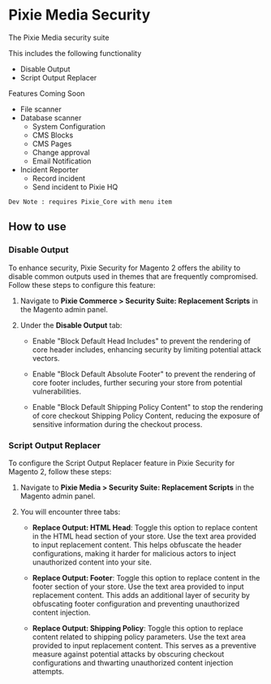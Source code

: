 # Pixie Media Security

The Pixie Media security suite

This includes the following functionality

 - Disable Output
 - Script Output Replacer
 
 Features Coming Soon
 
 - File scanner 
 - Database scanner 
   - System Configuration 
   - CMS Blocks 
   - CMS Pages 
   - Change approval 
   - Email Notification 
 - Incident Reporter 
   - Record incident 
   - Send incident to Pixie HQ 

`Dev Note : requires Pixie_Core with menu item`

## How to use

### Disable Output

To enhance security, Pixie Security for Magento 2 offers the ability to disable common outputs used in themes that are frequently compromised. Follow these steps to configure this feature:

1. Navigate to **Pixie Commerce > Security Suite: Replacement Scripts** in the Magento admin panel.

2. Under the **Disable Output** tab:

    - Enable "Block Default Head Includes" to prevent the rendering of core header includes, enhancing security by limiting potential attack vectors.
    
    - Enable "Block Default Absolute Footer" to prevent the rendering of core footer includes, further securing your store from potential vulnerabilities.
    
    - Enable "Block Default Shipping Policy Content" to stop the rendering of core checkout Shipping Policy Content, reducing the exposure of sensitive information during the checkout process.

### Script Output Replacer

To configure the Script Output Replacer feature in Pixie Security for Magento 2, follow these steps:

1. Navigate to **Pixie Media > Security Suite: Replacement Scripts** in the Magento admin panel.

2. You will encounter three tabs:

    - **Replace Output: HTML Head**: Toggle this option to replace content in the HTML head section of your store. Use the text area provided to input replacement content. This helps obfuscate the header configurations, making it harder for malicious actors to inject unauthorized content into your site.
    
    - **Replace Output: Footer**: Toggle this option to replace content in the footer section of your store. Use the text area provided to input replacement content. This adds an additional layer of security by obfuscating footer configuration and preventing unauthorized content injection.
    
    - **Replace Output: Shipping Policy**: Toggle this option to replace content related to shipping policy parameters. Use the text area provided to input replacement content. This serves as a preventive measure against potential attacks by obscuring checkout configurations and thwarting unauthorized content injection attempts.

